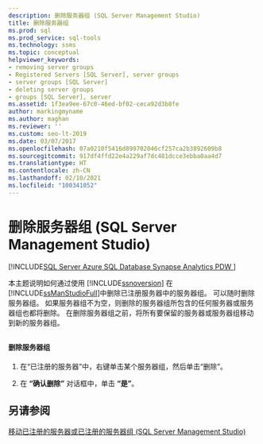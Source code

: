 ```yaml
---
description: 删除服务器组 (SQL Server Management Studio)
title: 删除服务器组
ms.prod: sql
ms.prod_service: sql-tools
ms.technology: ssms
ms.topic: conceptual
helpviewer_keywords:
- removing server groups
- Registered Servers [SQL Server], server groups
- server groups [SQL Server]
- deleting server groups
- groups [SQL Server], server
ms.assetid: 1f3ea9ee-67c0-46ed-bf02-ceca92d3b8fe
author: markingmyname
ms.author: maghan
ms.reviewer: ''
ms.custom: seo-lt-2019
ms.date: 03/07/2017
ms.openlocfilehash: 07a0210f5416d899702046cf257ca2b3892609b8
ms.sourcegitcommit: 917df4ffd22e4a229af7dc481dcce3ebba0aa4d7
ms.translationtype: HT
ms.contentlocale: zh-CN
ms.lasthandoff: 02/10/2021
ms.locfileid: "100341052"
---
```

# <a name="remove-a-server-group-sql-server-management-studio"></a>删除服务器组 (SQL Server Management Studio)

[!INCLUDE[SQL Server Azure SQL Database Synapse Analytics PDW ](../../includes/applies-to-version/sql-asdb-asdbmi-asa-pdw.md)]

本主题说明如何通过使用 [!INCLUDE[ssnoversion](../../includes/ssnoversion-md.md)] 在 [!INCLUDE[ssManStudioFull](../../includes/ssmanstudiofull-md.md)]中删除已注册服务器中的服务器组。 可以随时删除服务器组。 如果服务器组不为空，则删除的服务器组所包含的任何服务器或服务器组也都将删除。 在删除服务器组之前，将所有要保留的服务器或服务器组移动到新的服务器组。  
  
##  <a name="SSMSProcedure"></a>  
  
#### <a name="to-remove-a-server-group"></a>删除服务器组  
  
1.  在“已注册的服务器”中，右键单击某个服务器组，然后单击“删除”。  
  
2.  在 **“确认删除”** 对话框中，单击 **“是”**。  
  
## <a name="see-also"></a>另请参阅  
 [移动已注册的服务器或已注册的服务器组 (SQL Server Management Studio)](./move-a-registered-server-or-registered-server-group.md)  
  
